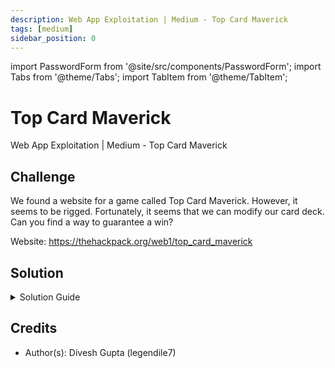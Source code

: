 ```yaml
---
description: Web App Exploitation | Medium - Top Card Maverick
tags: [medium]
sidebar_position: 0
---
```


import PasswordForm from '@site/src/components/PasswordForm';
import Tabs from '@theme/Tabs';
import TabItem from '@theme/TabItem';

# Top Card Maverick
Web App Exploitation | Medium - Top Card Maverick
## Challenge
We found a website for a game called Top Card Maverick. However, it seems to be rigged. Fortunately, it seems that we can modify our card deck. Can you find a way to guarantee a win?

Website: https://thehackpack.org/web1/top_card_maverick

<PasswordForm hash="58fa8680d7cdd8ed6006e9c86c2b24a9dbbd2716a0d30d5e2a45acd01dfaa97ce24390d6fc15c8749ab8ea709a37c9f9ef64b328876bdf4ec37e47e28fdb67c2" algorithm="sha512" />

## Solution
<details>
  <summary>Solution Guide</summary>

  Coming Soon :)
  
</details>

## Credits
- Author(s): Divesh Gupta (legendile7)